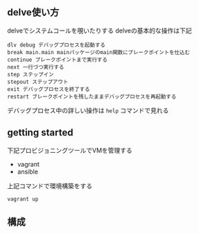 ## delve使い方

delveでシステムコールを覗いたりする
delveの基本的な操作は下記

```
dlv debug デバッグプロセスを起動する
break main.main mainパッケージのmain関数にブレークポイントを仕込む
continue ブレークポイントまで実行する
next 一行づつ実行する
step ステップイン
stepout ステップアウト
exit デバッグプロセスを終了する
restart ブレークポイントを残したままデバッグプロセスを再起動する
```

デバッグプロセス中の詳しい操作は `help` コマンドで見れる

## getting started

下記プロビジョニングツールでVMを管理する

- vagrant
- ansible

上記コマンドで環境構築をする

```
vagrant up
```

## 構成


